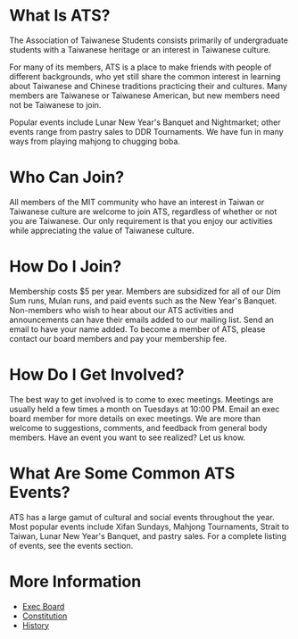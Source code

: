 # What Is ATS?

The Association of Taiwanese Students consists primarily of undergraduate students with a Taiwanese heritage or an interest in Taiwanese culture.

For many of its members, ATS is a place to make friends with people of different backgrounds, who yet still share the common interest in learning about Taiwanese and Chinese traditions practicing their and cultures. Many members are Taiwanese or Taiwanese American, but new members need not be Taiwanese to join.

Popular events include Lunar New Year's Banquet and Nightmarket; other events range from pastry sales to DDR Tournaments. We have fun in many ways from playing mahjong to chugging boba.

# Who Can Join?

All members of the MIT community who have an interest in Taiwan or Taiwanese culture are welcome to join ATS, regardless of whether or not you are Taiwanese. Our only requirement is that you enjoy our activities while appreciating the value of Taiwanese culture.

# How Do I Join?

Membership costs $5 per year. Members are subsidized for all of our Dim Sum runs, Mulan runs, and paid events such as the New Year's Banquet. Non-members who wish to hear about our ATS activities and announcements can have their emails added to our mailing list. Send an email to have your name added. To become a member of ATS, please contact our board members and pay your membership fee.

# How Do I Get Involved?

The best way to get involved is to come to exec meetings. Meetings are usually held a few times a month on Tuesdays at 10:00 PM. Email an exec board member for more details on exec meetings. We are more than welcome to suggestions, comments, and feedback from general body members. Have an event you want to see realized? Let us know.

# What Are Some Common ATS Events?

ATS has a large gamut of cultural and social events throughout the year. Most popular events include Xifan Sundays, Mahjong Tournaments, Strait to Taiwan, Lunar New Year's Banquet, and pastry sales. For a complete listing of events, see the events section.

# More Information

- [Exec Board](../exec/)
- [Constitution](../constitution/)
- [History](../history/)

